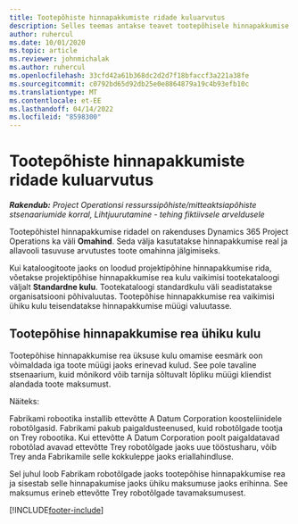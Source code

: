 ```yaml
---
title: Tootepõhiste hinnapakkumiste ridade kuluarvutus
description: Selles teemas antakse teavet tootepõhisele hinnapakkumise reale omahinna rakendamise kohta.
author: ruhercul
ms.date: 10/01/2020
ms.topic: article
ms.reviewer: johnmichalak
ms.author: ruhercul
ms.openlocfilehash: 33cfd42a61b368dc2d2d7f18bfaccf3a221a38fe
ms.sourcegitcommit: c0792bd65d92db25e0e8864879a19c4b93efb10c
ms.translationtype: MT
ms.contentlocale: et-EE
ms.lasthandoff: 04/14/2022
ms.locfileid: "8598300"
---
```

# <a name="costing-product-based-quote-lines"></a>Tootepõhiste hinnapakkumiste ridade kuluarvutus

_**Rakendub:** Project Operationsi ressurssipõhiste/mitteaktsiapõhiste stsenaariumide korral,  Lihtjuurutamine - tehing fiktiivsele arveldusele_


Tootepõhistel hinnapakkumise ridadel on rakenduses Dynamics 365 Project Operations ka väli **Omahind**. Seda välja kasutatakse hinnapakkumise real ja allavooli tasuvuse arvutustes toote omahinna jälgimiseks.

Kui kataloogitoote jaoks on loodud projektipõhine hinnapakkumise rida, võetakse projektipõhise hinnapakkumise rea kulu vaikimisi tootekataloogi väljalt **Standardne kulu**. Tootekataloogi standardkulu väli seadistatakse organisatsiooni põhivaluutas. Tootepõhise hinnapakkumise rea vaikimisi ühiku kulu teisendatakse hinnapakkumise müügi valuutasse.

## <a name="unit-cost-on-a-product-based-quote-line"></a>Tootepõhise hinnapakkumise rea ühiku kulu

Tootepõhise hinnapakkumise rea üksuse kulu omamise eesmärk oon võimaldada iga toote müügi jaoks erinevad kulud. See pole tavaline stsenaarium, kuid mõnikord võib tarnija sõltuvalt lõpliku müügi kliendist alandada toote maksumust.

Näiteks:

Fabrikami robootika installib ettevõtte A Datum Corporation koosteliinidele robotõlgasid. Fabrikami pakub paigaldusteenused, kuid robotõlgade tootja on Trey robootika. Kui ettevõtte A Datum Corporation poolt paigaldatavad robotõlad avavad ettevõtte Trey robotõlgade jaoks uue tööstusharu, võib Trey anda Fabrikamile selle kokkuleppe jaoks eriallahindluse.

Sel juhul loob Fabrikam robotõlgade jaoks tootepõhise hinnapakkumise rea ja sisestab selle hinnapakumise jaoks ühiku maksumuse jaoks erihinna. See maksumus erineb ettevõtte Trey robotõlgade tavamaksumusest.


[!INCLUDE[footer-include](../../includes/footer-banner.md)]
